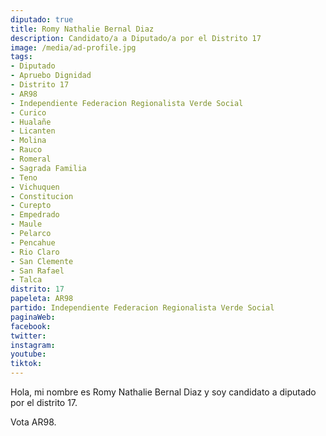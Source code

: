 ```yaml
---
diputado: true
title: Romy Nathalie Bernal Diaz
description: Candidato/a a Diputado/a por el Distrito 17
image: /media/ad-profile.jpg
tags:
- Diputado
- Apruebo Dignidad
- Distrito 17
- AR98
- Independiente Federacion Regionalista Verde Social
- Curico
- Hualañe
- Licanten
- Molina
- Rauco
- Romeral
- Sagrada Familia
- Teno
- Vichuquen
- Constitucion
- Curepto
- Empedrado
- Maule
- Pelarco
- Pencahue
- Rio Claro
- San Clemente
- San Rafael
- Talca
distrito: 17
papeleta: AR98
partido: Independiente Federacion Regionalista Verde Social
paginaWeb:
facebook:
twitter:
instagram:
youtube:
tiktok:
---
```

Hola, mi nombre es Romy Nathalie Bernal Diaz y soy candidato a diputado por el distrito 17.

Vota AR98.
